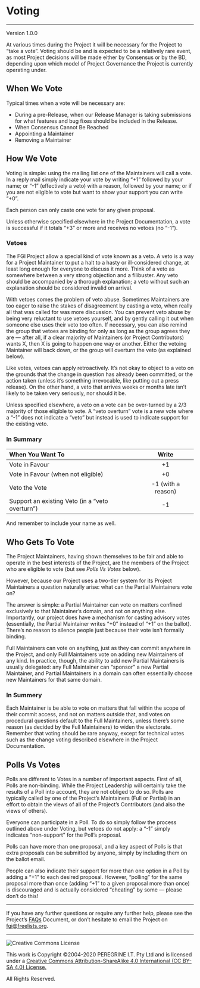 # Voting

---

Version 1.0.0

At various times during the Project it will be necessary for the Project to &ldquo;take a vote&rdquo;. Voting should be and is expected to be a relatively rare event, as most Project decisions will be made either by Consensus or by the BD, depending upon which model of Project Governance the Project is currently operating under.

## When We Vote

Typical times when a vote will be necessary are: 

- During a pre-Release, when our Release Manager is taking submissions for what features and bug fixes should be included in the Release.
- When Consensus Cannot Be Reached
- Appointing a Maintainer
- Removing a Maintainer

## How We Vote

Voting is simple: using the mailing list one of the Maintainers will call a vote. In a reply mail simply indicate your vote by writing &ldquo;+1&rdquo; followed by your name; or &ldquo;-1&rdquo; (effectively a veto) with a reason, followed by your name; or if you are not eligible to vote but want to show your support you can write &ldquo;+0&rdquo;.

Each person can only caste one vote for any given proposal.

Unless otherwise specified elsewhere in the Project Documentation, a vote is successful if it totals &ldquo;+3&rdquo; or more and receives no vetoes (no &ldquo;-1&rdquo;).

### Vetoes

The FGI Project allow a special kind of vote known as a veto. A veto is a way for a Project Maintainer to put a halt to a hasty or ill-considered change, at least long enough for everyone to discuss it more. Think of a veto as somewhere between a very strong objection and a filibuster. Any veto should be accompanied by a thorough explanation; a veto without such an explanation should be considered invalid on arrival.

With vetoes comes the problem of veto abuse. Sometimes Maintainers are too eager to raise the stakes of disagreement by casting a veto, when really all that was called for was more discussion. You can prevent veto abuse by being very reluctant to use vetoes yourself, and by gently calling it out when someone else uses their veto too often. If necessary, you can also remind the group that vetoes are binding for only as long as the group agrees they are — after all, if a clear majority of Maintainers (or Project Contributors) wants X, then X is going to happen one way or another. Either the vetoing Maintainer will back down, or the group will overturn the veto (as explained below).

Like votes, vetoes can apply retroactively. It&rsquo;s not okay to object to a veto on the grounds that the change in question has already been committed, or the action taken (unless it&rsquo;s something irrevocable, like putting out a press release). On the other hand, a veto that arrives weeks or months late isn&rsquo;t likely to be taken very seriously, nor should it be.

Unless specified elsewhere, a veto on a vote can be over-turned by a 2/3 majority of those eligible to vote. A &ldquo;veto overturn&rdquo; vote is a new vote where a &ldquo;-1&rdquo; does not indicate a &ldquo;veto&rdquo; but instead is used to indicate support for the existing veto.

### In Summary

|When You Want To|Write|
|:--|:-:|
|Vote in Favour|+1|
|Vote in Favour (when not eligible)|+0|
|Veto the Vote|-1 (with a reason)|
|Support an existing Veto (in a &ldquo;veto overturn&rdquo;)|-1|

And remember to include your name as well.

## Who Gets To Vote

The Project Maintainers, having shown themselves to be fair and able to operate in the best interests of the Project, are the members of the Project who are eligible to vote (but see *Polls Vs Votes* below).

However, because our Project uses a two-tier system for its Project Maintainers a question naturally arise: what can the Partial Maintainers vote on?

The answer is simple: a Partial Maintainer can vote on matters confined exclusively to that Maintainer&rsquo;s domain, and not on anything else. Importantly, our project does have a mechanism for casting advisory votes (essentially, the Partial Maintainer writes &ldquo;+0&rdquo; instead of &ldquo;+1&rdquo; on the ballot). There&rsquo;s no reason to silence people just because their vote isn&rsquo;t formally binding.

Full Maintainers can vote on anything, just as they can commit anywhere in the Project, and only Full Maintainers vote on adding new Maintainers of any kind. In practice, though, the ability to add new Partial Maintainers is usually delegated: any Full Maintainer can &ldquo;sponsor&rdquo; a new Partial Maintainer, and Partial Maintainers in a domain can often essentially choose new Maintainers for that same domain.

### In Summery

Each Maintainer is be able to vote on matters that fall within the scope of their commit access, and not on matters outside that, and votes on procedural questions default to the Full Maintainers, unless there&rsquo;s some reason (as decided by the Full Maintainers) to widen the electorate. Remember that voting should be rare anyway, except for technical votes such as the change voting described elsewhere in the Project Documentation.

## Polls Vs Votes

Polls are different to Votes in a number of important aspects. First of all, Polls are non-binding. While the Project Leadership will certainly take the results of a Poll into account, they are not obliged to do so. Polls are typically called by one of the Project&rsquo;s Maintainers (Full or Partial) in an effort to obtain the views of all of the Project&rsquo;s Contributors (and also the views of others).

Everyone can participate in a Poll. To do so simply follow the process outlined above under Voting, but vetoes do not apply: a &ldquo;-1&rdquo; simply indicates &ldquo;non-support&rdquo; for the Poll&rsquo;s proposal.

Polls can have more than one proposal, and a key aspect of Polls is that extra proposals can be submitted by anyone, simply by including them on the ballot email.

People can also indicate their support for more than one option in a Poll by adding a &ldquo;+1&rdquo; to each desired proposal. However, &ldquo;polling&rdquo; for the same proposal more than once (adding &ldquo;+1&rdquo; to a given proposal more than once) is discouraged and is actually considered &ldquo;cheating&rdquo; by some &mdash; please don&rsquo;t do this!

---

If you have any further questions or require any further help, please see the Project&rsquo;s [FAQs](https://github.com/Dulux-Oz/FGI/master/Project_Documentation/FAQs.md) Document, or don&rsquo;t hesitate to email the Project on <fgi@freelists.org>.

---

![Creative Commons License](https://i.creativecommons.org/l/by-sa/4.0/88x31.png "Creative Commons License")

This work is Copyright &copy;2004-2020 PEREGRINE I.T. Pty Ltd and is licensed under a [Creative Commons Attribution-ShareAlike 4.0 International (CC BY-SA 4.0) License.](https://creativecommons.org/licenses/by-sa/4.0/)

All Rights Reserved.
